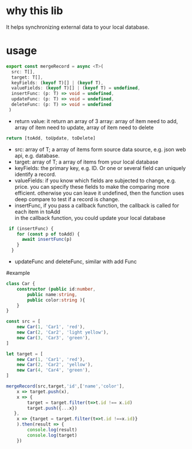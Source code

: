 # why this lib
It helps synchronizing external data to your local database. 
# usage
```typescript
export const mergeRecord = async <T>(
  src: T[], 
  target: T[],
  keyFields: (keyof T)[] | (keyof T),
  valueFields: (keyof T)[] | (keyof T) = undefined,
  insertFunc: (p: T) => void = undefined,
  updateFunc: (p: T) => void = undefined,
  deleteFunc: (p: T) => void = undefined
 )
```

- return value: it return an array of 3 array: array of item need to add, array of item need to update, array of item need to  delete
``` typescript
return [toAdd, toUpdate, toDelete]
```
- src: array of T; a array of items form source data source, e.g. json web api, e.g. database.
- target: array of T; a array of items  from your local database
- keyFields: the primary key, e.g. ID. Or one or several field can uniquely identify a record.
- valueFields: if you know which fields are subjected to change, e.g. price. you can specify these fields to make the comparing more efficient. otherwise you
can leave it undefined, then the function uses deep compare to test if a record is change.
- insertFunc, if you pass a callback function, the callback is called for each item in toAdd<br/>
in the callback function, you could update your local database
```typescript
 if (insertFunc) {
    for (const p of toAdd) {
      await insertFunc(p)
    }
  }
```
- updateFunc and deleteFunc, similar with add Func 


#example
```typescript
class Car {
    constructor (public id:number, 
        public name:string,
        public color:string ){
    }
}

const src = [
    new Car(1, 'Car1', 'red'),
    new Car(2, 'Car2', 'light yellow'),
    new Car(3, 'Car3', 'green'),
]

let target = [
    new Car(1, 'Car1', 'red'),
    new Car(2, 'Car2', 'yellow'),
    new Car(4, 'Car4', 'green'),
]

mergeRecord(src,target,'id',['name','color'],
    x => target.push(x), 
    x => {
        target = target.filter(t=>t.id !== x.id)
        target.push({...x})
   },
    x => {target = target.filter(t=>t.id !==x.id)}
    ).then(result => {
        console.log(result)
        console.log(target)
    })
```
